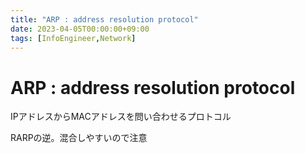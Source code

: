 ```yaml
---
title: "ARP : address resolution protocol"
date: 2023-04-05T00:00:00+09:00
tags: [InfoEngineer,Network]
---
```

# ARP : address resolution protocol

IPアドレスからMACアドレスを問い合わせるプロトコル

RARPの逆。混合しやすいので注意